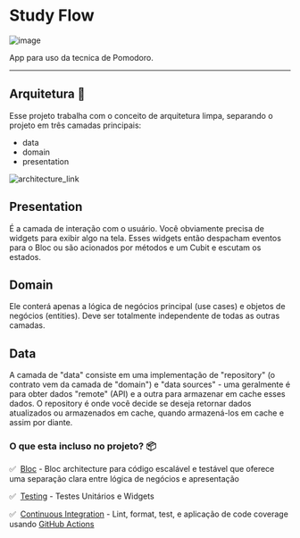 # Study Flow
![image](https://github.com/WemersonDamasceno/study-flow/assets/37156004/8d0a4d0a-d2ed-4742-8d33-923db06a7b49)


App para uso da tecnica de Pomodoro.

---

## Arquitetura 🚀

Esse projeto trabalha com o conceito de arquitetura limpa, separando o projeto em três camadas principais:

- data
- domain
- presentation

![architecture_link]

## Presentation
É a camada de interação com o usuário. Você obviamente precisa de widgets para exibir algo na tela. Esses widgets então despacham eventos para o Bloc ou são acionados por métodos e um Cubit e escutam os estados.

## Domain

Ele conterá apenas a lógica de negócios principal (use cases) e objetos de negócios (entities). Deve ser totalmente independente de todas as outras camadas.

## Data

A camada de "data" consiste em uma implementação de "repository" (o contrato vem da camada de "domain") e "data sources" - uma geralmente é para obter dados "remote" (API) e a outra para armazenar em cache esses dados. O repository é onde você decide se deseja retornar dados atualizados ou armazenados em cache, quando armazená-los em cache e assim por diante.

### O que esta incluso no projeto? 📦


✅&nbsp; [Bloc][bloc_link] - Bloc architecture para código escalável e testável que oferece uma separação clara entre lógica de negócios e apresentação

✅&nbsp; [Testing][testing_link] - Testes Unitários e Widgets

✅&nbsp; [Continuous Integration][github_actions_link] - Lint, format, test, e aplicação de code coverage usando [GitHub Actions][github_actions_link]



[architecture_link]: https://raw.githubusercontent.com/ResoCoder/flutter-tdd-clean-architecture-course/master/architecture-proposal.png
[bloc_link]: https://bloclibrary.dev
[github_actions_link]: https://github.com/features/actions
[testing_link]: https://flutter.dev/docs/testing

